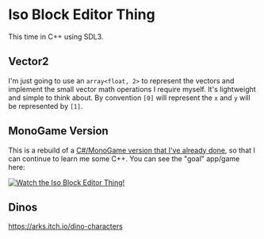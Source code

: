 # Iso Block Editor Thing

This time in C++ using SDL3.

## Vector2
I'm just going to use an `array<float, 2>` to represent the vectors and implement the small vector math operations I require myself. It's lightweight and simple to think about. By convention `[0]` will represent the `x` and `y` will be represented by `[1]`.

## MonoGame Version
This is a rebuild of a [C#/MonoGame version that I've already done](https://github.com/MattDrivenDev/IsoBlockEditorThing/tree/csharp-monogame), so that I can continue to learn me some C++. You can see the "goal" app/game here:

[![Watch the Iso Block Editor Thing!](https://img.youtube.com/vi/FF7-CFqMzLo/0.jpg)](https://www.youtube.com/watch?v=FF7-CFqMzLo)

## Dinos
https://arks.itch.io/dino-characters
